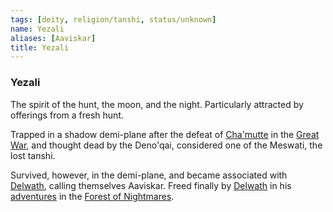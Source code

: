 ```yaml
---
tags: [deity, religion/tanshi, status/unknown]
name: Yezali
aliases: [Aaviskar]
title: Yezali
---
```

### Yezali

The spirit of the hunt, the moon, and the night. Particularly attracted by offerings from a fresh hunt. 

Trapped in a shadow demi-plane after the defeat of [Cha'mutte](<../../../people/extraplanar-powers/cha-mutte.md>) in the [Great War](<../../../events/1500s/great-war.md>), and thought dead by the Deno'qai, considered one of the Meswati, the lost tanshi. 

Survived, however, in the demi-plane, and became associated with [Delwath](<../../../people/pcs/dunmar-fellowship/delwath.md>), calling themselves Aaviskar. Freed finally by [Delwath](<../../../people/pcs/dunmar-fellowship/delwath.md>) in his [adventures](<../../../campaigns/dunmari-frontier/session-notes/session-53-dufr.md>) in the [Forest of Nightmares](<../../../gazetteer/far-north/forest-of-nightmares.md>).  

